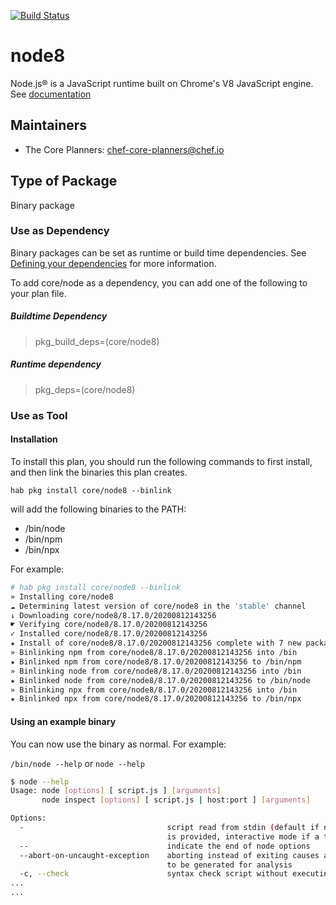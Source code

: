 [![Build Status](https://dev.azure.com/chefcorp-partnerengineering/Chef%20Base%20Plans/_apis/build/status/chef-base-plans.node8?repoName=chef-base-plans%2Fnode8&branchName=refs%2Fpull%2F1%2Fmerge)](https://dev.azure.com/chefcorp-partnerengineering/Chef%20Base%20Plans/_build/latest?definitionId=234&repoName=chef-base-plans%2Fnode8&branchName=refs%2Fpull%2F1%2Fmerge)

# node8

Node.js® is a JavaScript runtime built on Chrome's V8 JavaScript engine.  See [documentation](https://nodejs.org/en/)

## Maintainers

* The Core Planners: <chef-core-planners@chef.io>

## Type of Package

Binary package

### Use as Dependency

Binary packages can be set as runtime or build time dependencies. See [Defining your dependencies](https://www.habitat.sh/docs/developing-packages/developing-packages/#sts=Define%20Your%20Dependencies) for more information.

To add core/node as a dependency, you can add one of the following to your plan file.

##### Buildtime Dependency

> pkg_build_deps=(core/node8)

##### Runtime dependency

> pkg_deps=(core/node8)

### Use as Tool

#### Installation

To install this plan, you should run the following commands to first install, and then link the binaries this plan creates.

``hab pkg install core/node8 --binlink``

will add the following binaries to the PATH:

* /bin/node
* /bin/npm
* /bin/npx

For example:

```bash
# hab pkg install core/node8 --binlink
» Installing core/node8
☁ Determining latest version of core/node8 in the 'stable' channel
↓ Downloading core/node8/8.17.0/20200812143256
☛ Verifying core/node8/8.17.0/20200812143256
✓ Installed core/node8/8.17.0/20200812143256
★ Install of core/node8/8.17.0/20200812143256 complete with 7 new packages installed.
» Binlinking npm from core/node8/8.17.0/20200812143256 into /bin
★ Binlinked npm from core/node8/8.17.0/20200812143256 to /bin/npm
» Binlinking node from core/node8/8.17.0/20200812143256 into /bin
★ Binlinked node from core/node8/8.17.0/20200812143256 to /bin/node
» Binlinking npx from core/node8/8.17.0/20200812143256 into /bin
★ Binlinked npx from core/node8/8.17.0/20200812143256 to /bin/npx

```

#### Using an example binary

You can now use the binary as normal.  For example:

``/bin/node --help`` or ``node --help``

```bash
$ node --help
Usage: node [options] [ script.js ] [arguments]
       node inspect [options] [ script.js | host:port ] [arguments]

Options:
  -                                script read from stdin (default if no file name
                                   is provided, interactive mode if a tty)
  --                               indicate the end of node options
  --abort-on-uncaught-exception    aborting instead of exiting causes a core file
                                   to be generated for analysis
  -c, --check                      syntax check script without executing
...
...
```
